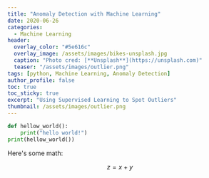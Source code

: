 ```yaml
---
title: "Anomaly Detection with Machine Learning"
date: 2020-06-26
categories:
  - Machine Learning
header:
  overlay_color: "#5e616c"
  overlay_image: /assets/images/bikes-unsplash.jpg
  caption: "Photo cred: [**Unsplash**](https://unsplash.com)"
  teaser: "/assets/images/outlier.png"  
tags: [python, Machine Learning, Anomaly Detection]
author_profile: false
toc: true
toc_sticky: true
excerpt: "Using Supervised Learning to Spot Outliers"
thumbnail: /assets/images/outlier.png 
---
```



```python
def hellow_world():
    print("hello world!")
print(hellow_world())    
```


Here's some math:

$$z=x+y$$
